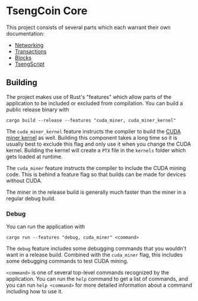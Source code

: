 # TsengCoin Core

This project consists of several parts which each warrant their own documentation:

- [Networking](./docs/Networking.md)
- [Transactions](./docs/Transactions.md)
- [Blocks](./docs/Blocks.md)
- [TsengScript](./docs/TsengScript.md)

## Building

The project makes use of Rust's "features" which allow parts of the application to be included or excluded from compilation. You can build a public release binary with

```
cargo build --release --features "cuda_miner, cuda_miner_kernel"
```

The `cuda_miner_kernel` feature instructs the compiler to build the [CUDA miner kernel](../cuda-miner/README.md) as well. Building this component takes a long time so it is usually best to exclude this flag and only use it when you change the CUDA kernel. Building the kernel will create a `PTX` file in the `kernels` folder which gets loaded at runtime.

The `cuda_miner` feature instructs the compiler to include the CUDA mining code. This is behind a feature flag so that builds can be made for devices without CUDA.

The miner in the release build is generally much faster than the miner in a regular debug build.

### Debug

You can run the application with

```
cargo run --features "debug, cuda_miner" <command>
```

The `debug` feature includes some debugging commands that you wouldn't want in a release build. Combined with the `cuda_miner` flag, this includes some debugging commands to test CUDA mining.

`<command>` is one of several top-level commands recognized by the application. You can run the `help` command to get a list of commands, and you can run `help <command>` for more detailed information about a command including how to use it.
